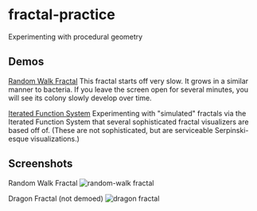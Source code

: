 # fractal-practice
Experimenting with procedural geometry

## Demos

[Random Walk Fractal](https://intrepidolivia.github.io/fractal-practice/randomwalk_index.html)
This fractal starts off very slow. It grows in a similar manner to bacteria. If you leave the screen open for several minutes, you will see its colony slowly develop over time.

[Iterated Function System](https://intrepidolivia.github.io/fractal-practice/iteratedfn_index.html)
Experimenting with "simulated" fractals via the Iterated Function System that several sophisticated fractal visualizers are based off of. (These are not sophisticated, but are serviceable Serpinski-esque visualizations.)

## Screenshots

Random Walk Fractal
![random-walk fractal](https://i.imgur.com/xKqLIsE.png)

Dragon Fractal (not demoed)
![dragon fractal](https://i.imgur.com/p8ZfahH.png)
